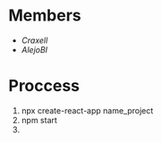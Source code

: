 # Members 
- *Craxell*
- *AlejoBI*

# Proccess
1. npx create-react-app name_project
2. npm start
3. 